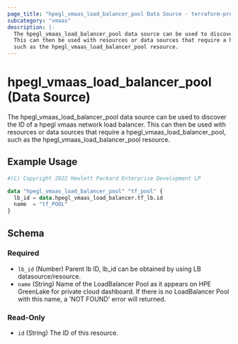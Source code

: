 ```yaml
---
page_title: "hpegl_vmaas_load_balancer_pool Data Source - terraform-provider-hpegl"
subcategory: "vmaas"
description: |-
  The hpegl_vmaas_load_balancer_pool data source can be used to discover the ID of a hpegl vmaas network load balancer.
  This can then be used with resources or data sources that require a hpegl_vmaas_load_balancer_pool,
  such as the hpegl_vmaas_load_balancer_pool resource.
---
```

# hpegl_vmaas_load_balancer_pool (Data Source)

The hpegl_vmaas_load_balancer_pool data source can be used to discover the ID of a hpegl vmaas network load balancer.
		This can then be used with resources or data sources that require a hpegl_vmaas_load_balancer_pool,
		such as the hpegl_vmaas_load_balancer_pool resource.

## Example Usage

```terraform
#(C) Copyright 2022 Hewlett Packard Enterprise Development LP

data "hpegl_vmaas_load_balancer_pool" "tf_pool" {
  lb_id = data.hpegl_vmaas_load_balancer.tf_lb.id
  name  = "tf_POOL"
}
```

<!-- schema generated by tfplugindocs -->
## Schema

### Required

- `lb_id` (Number) Parent lb ID, lb_id can be obtained by using LB datasource/resource.
- `name` (String) Name of the LoadBalancer Pool as it appears on HPE GreenLake for private cloud dashboard. If there is no LoadBalancer Pool with this name, a 'NOT FOUND' error will returned.

### Read-Only

- `id` (String) The ID of this resource.


